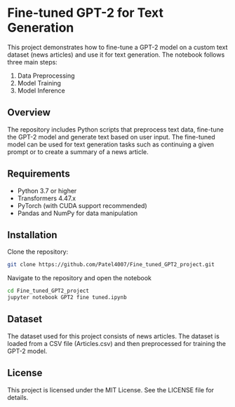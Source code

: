 # Fine-tuned GPT-2 for Text Generation

This project demonstrates how to fine-tune a GPT-2 model on a custom text dataset (news articles) and use it for text generation. The notebook follows three main steps:

1. Data Preprocessing
2. Model Training
3. Model Inference

## Overview

The repository includes Python scripts that preprocess text data, fine-tune the GPT-2 model and generate text based on user input. 
The fine-tuned model can be used for text generation tasks such as continuing a given prompt or to create a summary of a news article.

## Requirements

- Python 3.7 or higher
- Transformers 4.47.x
- PyTorch (with CUDA support recommended)
- Pandas and NumPy for data manipulation

## Installation

Clone the repository:

```bash
git clone https://github.com/Patel4007/Fine_tuned_GPT2_project.git
```

Navigate to the repository and open the notebook

```bash
cd Fine_tuned_GPT2_project
jupyter notebook GPT2 fine tuned.ipynb
```

## Dataset

The dataset used for this project consists of news articles. The dataset is loaded from a CSV file (Articles.csv) and then preprocessed for training the GPT-2 model.

## License

This project is licensed under the MIT License. See the LICENSE file for details.

